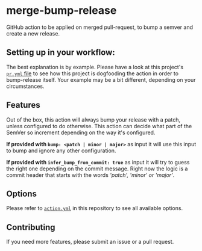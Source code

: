 # merge-bump-release

GitHub action to be applied on merged pull-request, to bump a semver and create a new release.

## Setting up in your workflow:

The best explanation is by example. Please have a look at this project's [`pr.yml` file](./.github/workflows/pr.yml)
to see how this project is dogfooding the action in order to bump-release itself. Your example
may be a bit different, depending on your circumstances.

## Features

Out of the box, this action will always bump your release with a patch, unless configured
to do otherwise. This action can decide what part of the SemVer so increment depending on 
the way it's configured.

**If provided with `bump: <patch | minor | major>`** as input it will use this input to bump and ignore any other configuration.

**If provided with `infer_bump_from_commit: true`** as input it will try to guess the right one depending on the commit message. Right now the logic is a commit header that starts with the words _'patch', 'minor' or 'major'_.

## Options

Please refer to [`action.yml`](./action.yml) in this repository to see all available options.

## Contributing

If you need more features, please submit an issue or a pull request.